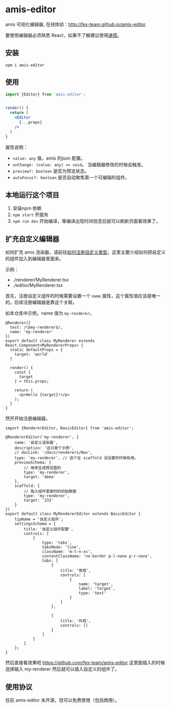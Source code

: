 # amis-editor

amis 可视化编辑器, 在线体验：http://fex-team.github.io/amis-editor

要使用编辑器必须熟悉 React，如果不了解建议使用[速搭](https://suda.baidu.com/)。

## 安装

```
npm i amis-editor
```

## 使用

```jsx
import {Editor} from 'amis-editor';


render() {
  return (
    <Editor
      {...props}
    />
  )
}
```

属性说明：

* `value: any` 值，amis 的json 配置。
* `onChange: (value: any) => void`。 当编辑器修改的时候会触发。
* `preview?: boolean` 是否为预览状态。
* `autoFocus?: boolean` 是否自动聚焦第一个可编辑的组件。


## 本地运行这个项目

1. 安装npm 依赖
2. `npm start` 开服务
3. `npm run dev` 开始编译，等编译出现时间信息后就可以刷新页面看效果了。


## 扩充自定义编辑器

如何扩充 amis 渲染器，请前往[如何注册自定义类型](https://baidu.github.io/amis/docs/start/custom#%E6%B3%A8%E5%86%8C%E8%87%AA%E5%AE%9A%E4%B9%89%E7%B1%BB%E5%9E%8B)，这里主要介绍如何把自定义的组件加入到编辑器里面来。

示例：

* ./renderer/MyRenderer.tsx
* ./editor/MyRenderer.tsx

首先，注册自定义组件的时候需要设置一个 `name` 属性，这个属性值应该是唯一的。后续注册编辑器是靠这个关联。

如本仓库中示例，name 值为 `my-renderer`。

```tsx
@Renderer({
  test: /\bmy-renderer$/,
  name: 'my-renderer'
})
export default class MyRenderer extends React.Component<MyRendererProps> {
  static defaultProps = {
    target: 'world'
  }

  render() {
    const {
      target
    } = this.props;

    return (
      <p>Hello {target}!</p>
    );
  }
}
```

然开开始注册编辑器。

```tsx
import {RendererEditor, BasicEditor} from 'amis-editor';

@RendererEditor('my-renderer', {
    name: '自定义渲染器',
    description: '这只是个示例',
    // docLink: '/docs/renderers/Nav',
    type: 'my-renderer', // 这个在 scaffold 没设置的时候有用。
    previewSchema: {
        // 用来生成预览图的
        type: 'my-renderer',
        target: 'demo'
    },
    scaffold: {
        // 拖入组件里面时的初始数据
        type: 'my-renderer',
        target: '233'
    }
})
export default class MyRendererEditor extends BasicEditor {
    tipName = '自定义组件';
    settingsSchema = {
        title: '自定义组件配置',
        controls: [
            {
                type: 'tabs',
                tabsMode: 'line',
                className: 'm-t-n-xs',
                contentClassName: 'no-border p-l-none p-r-none',
                tabs: [
                    {
                        title: '常规',
                        controls: [
                            {
                                name: 'target',
                                label: 'Target',
                                type: 'text'
                            }
                        ]
                    },

                    {
                        title: '外观',
                        controls: []
                    }
                ]
            }
        ]
    };
}
```

然后直接看效果吧 https://github.com/fex-team/amis-editor 这里面插入的时候选择输入 my-renderer 然后就可以插入自定义的组件了。

## 使用协议

目前 amis-editor 未开源，但可以免费使用（包括商用）。
